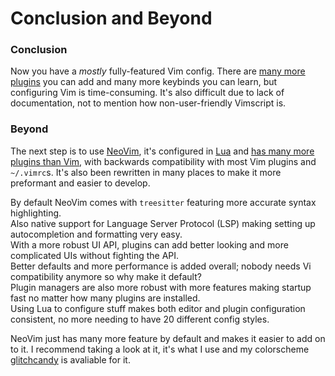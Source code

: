 # Conclusion and Beyond

### Conclusion

Now you have a _mostly_ fully-featured Vim config.
There are [many more plugins](https://vimawesome.com) you can add and many more
keybinds you can learn, but configuring Vim is time-consuming. It's also
difficult due to lack of documentation, not to mention how non-user-friendly
Vimscript is.

### Beyond

The next step is to use [NeoVim](https://neovim.io), it's configured in
[Lua](https://lua.org) and [has many more plugins than Vim](https://neoland.dev),
with backwards compatibility with most Vim plugins and `~/.vimrc`s. It's also
been rewritten in many places to make it more preformant and easier to develop.

By default NeoVim comes with `treesitter` featuring more accurate syntax
highlighting. <br>Also native support for Language Server Protocol (LSP) making
setting up autocompletion and formatting very easy. <br>With a more robust UI API,
plugins can add better looking and more complicated UIs without fighting the
API. <br>Better defaults and more performance is added overall; nobody needs Vi
compatibility anymore so why make it default? <br>Plugin managers are also more
robust with more features making startup fast no matter how many plugins are
installed. <br>Using Lua to configure stuff makes both editor and plugin
configuration consistent, no more needing to have 20 different config styles.

NeoVim just has many more feature by default and makes it easier to add on to
it. I recommend taking a look at it, it's what I use and my colorscheme
[glitchcandy](https://github.com/glitchcandy/) is avaliable for it.

